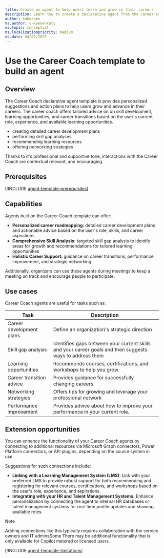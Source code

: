 ```yaml
---
title: Create an agent to help users learn and grow in their careers
description: Learn how to create a declarative agent from the Career Coach template in Copilot Studio agent builder
author: kmkoenen
ms.author: v-koenenkaty
ms.topic: conceptual
ms.localizationpriority: medium
ms.date: 04/01/2025
---
```


# Use the Career Coach template to build an agent

## Overview

The Career Coach declarative agent template is provides personalized suggestions and action plans to help users grow and advance in their careers. The career coach offers tailored advice on on skill development, learning opportunities, and career transitions based on the user's current role, experience, and available learning opportunities.  

- creating detailed career development plans
- performing skill gap analyses
- recommending learning resources
- offering networking strategies

Thanks to it's professional and supportive tone, interactions with the Career Coach are contextual relevant, and encouraging.

## Prerequisites

[!INCLUDE [agent-template-prerequisites](includes/agent-template-prerequisites.md)]

## Capabilities

Agents built on the Career Coach template can offer:

- **Personalized career roadmapping:** detailed career development plans and actionable advice based on the user's role, skills, and career aspirations
- **Comprehensive Skill Analysis:** targeted skill gap analysis to identify areas for growth and recommendations for tailored learning opportunities
- **Holistic Career Support:** guidance on career transitions, performance improvement, and strategic networking

Additionally, organizers can use these agents during meetings to keep a meeting on track and encourage people to participate.

## Use cases

Career Coach agents are useful for tasks such as:

| **Task** | **Description** |
| ----------   | ----------  |
| Career development plans | Define an organization's strategic direction  | Helps create detailed plans based on your current role and your career goals goals |
| Skill gap analysis | Identifies gaps between your current skills and your career goals and then suggests ways to address them |
| Learning opportunities | Recommends courses, certifications, and workshops to help you grow. |
| Career transition advice  | Provides guidance for successfully changing careers  |
| Networking strategies  |  Offers tips for growing and leverage your professional network |
| Performance improvement  | Provides advice about how to improve your performance in your current role. |

## Extension opportunities

You can enhance the functionality of your Career Coach agents by connecting to additional resources via Microsoft Graph connectors, Power Platform connectors, or API plugins, depending on the source system in use. 

Suggestions for such connections include:

- **Linking with a Learning Management System (LMS):** Link with your preferred LMS to provide robust support for both recommending and registering for relevant courses, certifications, and workshops based on the user's role, experience, and aspirations.
- **Integrating with your HR and Talent Management Systems:** Enhance personalization by connecting the agent to internal HR databases or talent management systems for real-time profile updates and showing available roles.

> [!NOTE]
> Adding connections like this typically requires collaboration with the service owners and IT adminsSome There may be additional functionality that is only available for Copilot metered or licensed users.

<!-- Limitations -->

[!INCLUDE [agent-template-limitations](includes/agent-template-limitations.md)]